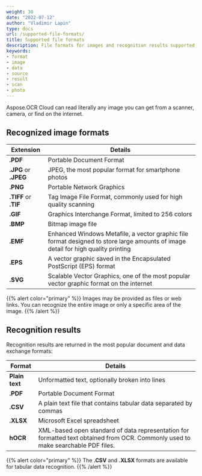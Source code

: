 ```yaml
---
weight: 30
date: "2022-07-12"
author: "Vladimir Lapin"
type: docs
url: /supported-file-formats/
title: Supported file formats
description: File formats for images and recognition results supported by Aspose.OCR Cloud.
keywords:
- format
- image
- data
- source
- result
- scan
- photo
---
```


Aspose.OCR Cloud can read literally any image you can get from a scanner, camera, or find on the internet.

## Recognized image formats

Extension             | Details
--------------------- | -------
**.PDF**              | Portable Document Format
**.JPG** or **.JPEG** | JPEG, the most popular format for smartphone photos
**.PNG**              | Portable Network Graphics
**.TIFF** or **.TIF** | Tag Image File Format, commonly used for high quality scanning
**.GIF**              | Graphics Interchange Format, limited to 256 colors
**.BMP**              | Bitmap image file
**.EMF**              | Enhanced Windows Metafile, a vector graphic file format designed to store large amounts of image detail for high quality printing
**.EPS**              | A vector graphic saved in the Encapsulated PostScript (EPS) format
**.SVG**              | Scalable Vector Graphics, one of the most popular vector graphic format on the internet

{{% alert color="primary" %}}
Images may be provided as files or web links. You can recognize the entire image or only a specific area of the image.
{{% /alert %}}


## Recognition results

Recognition results are returned in the most popular document and data exchange formats:

Format    | Details
--------- | -------
**Plain text** | Unformatted text, optionally broken into lines
**.PDF**  | Portable Document Format
**.CSV** | A plain text file that contains tabular data separated by commas
**.XLSX** | Microsoft Excel spreadsheet
**hOCR**  | XML-based open standard of data representation for formatted text obtained from OCR. Commonly used to make searchable PDF files.

{{% alert color="primary" %}}
The **.CSV** and **.XLSX** formats are available for tabular data recognition.
{{% /alert %}}
